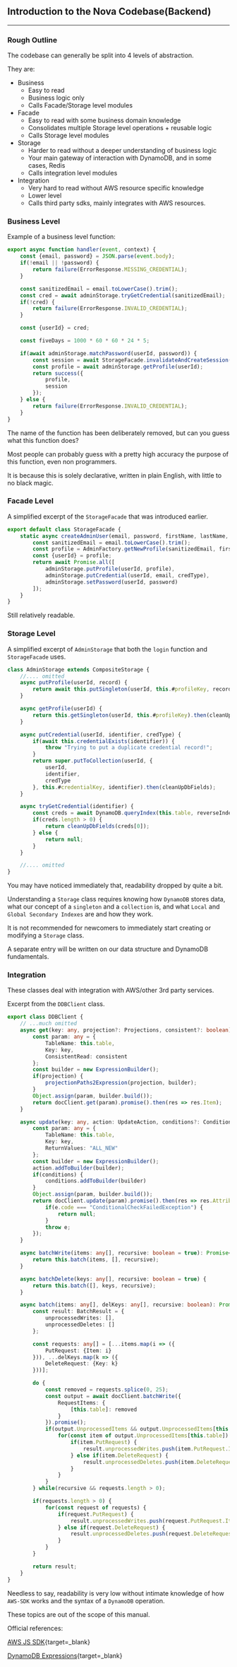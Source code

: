 ## Introduction to the Nova Codebase(Backend)

---

### Rough Outline

The codebase can generally be split into 4 levels of abstraction.

They are:

- Business
    - Easy to read
    - Business logic only
    - Calls Facade/Storage level modules
- Facade
    - Easy to read with some business domain knowledge
    - Consolidates multiple Storage level operations + reusable logic
    - Calls Storage level modules
- Storage
    - Harder to read without a deeper understanding of business logic
    - Your main gateway of interaction with DynamoDB, and in some cases, Redis
    - Calls integration level modules
- Integration
    - Very hard to read without AWS resource specific knowledge
    - Lower level
    - Calls third party sdks, mainly integrates with AWS resources.

### Business Level

Example of a business level function:

```js
export async function handler(event, context) {
    const {email, password} = JSON.parse(event.body);
    if(!email || !password) {
        return failure(ErrorResponse.MISSING_CREDENTIAL);
    }

    const sanitizedEmail = email.toLowerCase().trim();
    const cred = await adminStorage.tryGetCredential(sanitizedEmail);
    if(!cred) {
        return failure(ErrorResponse.INVALID_CREDENTIAL);
    }

    const {userId} = cred;

    const fiveDays = 1000 * 60 * 60 * 24 * 5;

    if(await adminStorage.matchPassword(userId, password)) {
        const session = await StorageFacade.invalidateAndCreateSession(userId, fiveDays);
        const profile = await adminStorage.getProfile(userId);
        return success({
            profile,
            session
        });
    } else {
        return failure(ErrorResponse.INVALID_CREDENTIAL);
    }
}
```

The name of the function has been deliberately removed, but can you guess what this function does?

Most people can probably guess with a pretty high accuracy the purpose of this function, even non
programmers.

It is because this is solely declarative, written in plain English, with little to no black magic.

### Facade Level

A simplified excerpt of the `StorageFacade` that was introduced earlier.

```js
export default class StorageFacade {
    static async createAdminUser(email, password, firstName, lastName, role, credType) {
        const sanitizedEmail = email.toLowerCase().trim();
        const profile = AdminFactory.getNewProfile(sanitizedEmail, firstName, lastName, role);
        const {userId} = profile;
        return await Promise.all([
            adminStorage.putProfile(userId, profile),
            adminStorage.putCredential(userId, email, credType),
            adminStorage.setPassword(userId, password)
        ]);
    }
}
```

Still relatively readable.

### Storage Level

A simplified excerpt of `AdminStorage` that both the `login` function and `StorageFacade` uses.

```js
class AdminStorage extends CompositeStorage {
    //.... omitted
    async putProfile(userId, record) {
        return await this.putSingleton(userId, this.#profileKey, record).then(cleanUpDbFields);
    }

    async getProfile(userId) {
        return this.getSingleton(userId, this.#profileKey).then(cleanUpDbFields);
    }

    async putCredential(userId, identifier, credType) {
        if(await this.credentialExists(identifier)) {
            throw "Trying to put a duplicate credential record!";
        }
        return super.putToCollection(userId, {
            userId,
            identifier,
            credType
        }, this.#credentialKey, identifier).then(cleanUpDbFields);
    }

    async tryGetCredential(identifier) {
        const creds = await DynamoDB.queryIndex(this.table, reverseIndex, {[this.sortName]: this.genKey(this.#credentialKey, identifier)});
        if(creds.length > 0) {
            return cleanUpDbFields(creds[0]);
        } else {
            return null;
        }
    }

    //.... omitted
}
```

You may have noticed immediately that, readability dropped by quite a bit.

Understanding a `Storage` class requires knowing how `DynamoDB` stores data, what our concept of
a `singleton` and a `collection` is, and what `Local` and `Global Secondary Indexes` are and how
they work.

It is not recommended for newcomers to immediately start creating or modifying a `Storage` class.

A separate entry will be written on our data structure and DynamoDB fundamentals.  

### Integration

These classes deal with integration with AWS/other 3rd party services.

Excerpt from the `DDBClient` class.

```ts
export class DDBClient {
    // ...much omitted
    async get(key: any, projection?: Projections, consistent?: boolean): Promise<any> {
        const param: any = {
            TableName: this.table,
            Key: key,
            ConsistentRead: consistent
        };
        const builder = new ExpressionBuilder();
        if(projection) {
            projectionPaths2Expression(projection, builder);
        }
        Object.assign(param, builder.build());
        return docClient.get(param).promise().then(res => res.Item);
    }

    async update(key: any, action: UpdateAction, conditions?: Conditions): Promise<any> {
        const param: any = {
            TableName: this.table,
            Key: key,
            ReturnValues: "ALL_NEW"
        };
        const builder = new ExpressionBuilder();
        action.addToBuilder(builder);
        if(conditions) {
            conditions.addToBuilder(builder)
        }
        Object.assign(param, builder.build());
        return docClient.update(param).promise().then(res => res.Attributes).catch(e => {
            if(e.code === "ConditionalCheckFailedException") {
                return null;
            }
            throw e;
        });
    }

    async batchWrite(items: any[], recursive: boolean = true): Promise<BatchWriteResult> {
        return this.batch(items, [], recursive);
    }

    async batchDelete(keys: any[], recursive: boolean = true) {
        return this.batch([], keys, recursive);
    }

    async batch(items: any[], delKeys: any[], recursive: boolean): Promise<BatchResult> {
        const result: BatchResult = {
            unprocessedWrites: [],
            unprocessedDeletes: []
        };

        const requests: any[] = [...items.map(i => ({
            PutRequest: {Item: i}
        })), ...delKeys.map(k => ({
            DeleteRequest: {Key: k}
        }))];

        do {
            const removed = requests.splice(0, 25);
            const output = await docClient.batchWrite({
                RequestItems: {
                    [this.table]: removed
                }
            }).promise();
            if(output.UnprocessedItems && output.UnprocessedItems[this.table]) {
                for(const item of output.UnprocessedItems[this.table]) {
                    if(item.PutRequest) {
                        result.unprocessedWrites.push(item.PutRequest.Item);
                    } else if(item.DeleteRequest) {
                        result.unprocessedDeletes.push(item.DeleteRequest.Key);
                    }
                }
            }
        } while(recursive && requests.length > 0);

        if(requests.length > 0) {
            for(const request of requests) {
                if(request.PutRequest) {
                    result.unprocessedWrites.push(request.PutRequest.Item);
                } else if(request.DeleteRequest) {
                    result.unprocessedDeletes.push(request.DeleteRequest.Key);
                }
            }
        }

        return result;
    }
}
```

Needless to say, readability is very low without intimate knowledge of how `AWS-SDK` works and the
syntax of a `DynamoDB` operation.

These topics are out of the scope of this manual.

Official references:

[AWS JS SDK](https://docs.aws.amazon.com/AWSJavaScriptSDK/latest/AWS/DynamoDB/DocumentClient.html){target=_blank}

[DynamoDB Expressions](https://docs.aws.amazon.com/amazondynamodb/latest/developerguide/Expressions.html){target=_blank}
